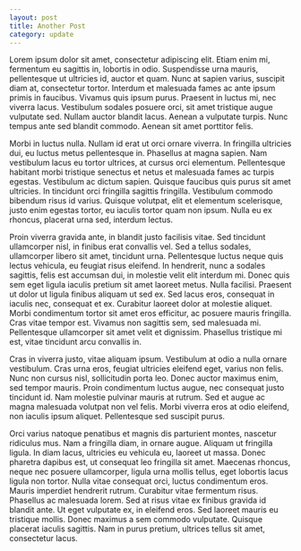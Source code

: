 ```yaml
---
layout: post
title: Another Post
category: update
---
```


Lorem ipsum dolor sit amet, consectetur adipiscing elit. Etiam enim mi, fermentum eu sagittis in, lobortis in odio. Suspendisse urna mauris, pellentesque ut ultricies id, auctor et quam. Nunc at sapien varius, suscipit diam at, consectetur tortor. Interdum et malesuada fames ac ante ipsum primis in faucibus. Vivamus quis ipsum purus. Praesent in luctus mi, nec viverra lacus. Vestibulum sodales posuere orci, sit amet tristique augue vulputate sed. Nullam auctor blandit lacus. Aenean a vulputate turpis. Nunc tempus ante sed blandit commodo. Aenean sit amet porttitor felis.

Morbi in luctus nulla. Nullam id erat ut orci ornare viverra. In fringilla ultricies dui, eu luctus metus pellentesque in. Phasellus at magna sapien. Nam vestibulum lacus eu tortor ultrices, at cursus orci elementum. Pellentesque habitant morbi tristique senectus et netus et malesuada fames ac turpis egestas. Vestibulum ac dictum sapien. Quisque faucibus quis purus sit amet ultricies. In tincidunt orci fringilla sagittis fringilla. Vestibulum commodo bibendum risus id varius. Quisque volutpat, elit et elementum scelerisque, justo enim egestas tortor, eu iaculis tortor quam non ipsum. Nulla eu ex rhoncus, placerat urna sed, interdum lectus.

<!--more-->

Proin viverra gravida ante, in blandit justo facilisis vitae. Sed tincidunt ullamcorper nisl, in finibus erat convallis vel. Sed a tellus sodales, ullamcorper libero sit amet, tincidunt urna. Pellentesque luctus neque quis lectus vehicula, eu feugiat risus eleifend. In hendrerit, nunc a sodales sagittis, felis est accumsan dui, in molestie velit elit interdum mi. Donec quis sem eget ligula iaculis pretium sit amet laoreet metus. Nulla facilisi. Praesent ut dolor ut ligula finibus aliquam ut sed ex. Sed lacus eros, consequat in iaculis nec, consequat et ex. Curabitur laoreet dolor at molestie aliquet. Morbi condimentum tortor sit amet eros efficitur, ac posuere mauris fringilla. Cras vitae tempor est. Vivamus non sagittis sem, sed malesuada mi. Pellentesque ullamcorper sit amet velit et dignissim. Phasellus tristique mi est, vitae tincidunt arcu convallis in.

Cras in viverra justo, vitae aliquam ipsum. Vestibulum at odio a nulla ornare vestibulum. Cras urna eros, feugiat ultricies eleifend eget, varius non felis. Nunc non cursus nisl, sollicitudin porta leo. Donec auctor maximus enim, sed tempor mauris. Proin condimentum luctus augue, nec consequat justo tincidunt id. Nam molestie pulvinar mauris at rutrum. Sed et augue ac magna malesuada volutpat non vel felis. Morbi viverra eros at odio eleifend, non iaculis ipsum aliquet. Pellentesque sed suscipit purus.

Orci varius natoque penatibus et magnis dis parturient montes, nascetur ridiculus mus. Nam a fringilla diam, in ornare augue. Aliquam ut fringilla ligula. In diam lacus, ultricies eu vehicula eu, laoreet ut massa. Donec pharetra dapibus est, ut consequat leo fringilla sit amet. Maecenas rhoncus, neque nec posuere ullamcorper, ligula urna mollis tellus, eget lobortis lacus ligula non tortor. Nulla vitae consequat orci, luctus condimentum eros. Mauris imperdiet hendrerit rutrum. Curabitur vitae fermentum risus. Phasellus ac malesuada lorem. Sed at risus vitae ex finibus gravida id blandit ante. Ut eget vulputate ex, in eleifend eros. Sed laoreet mauris eu tristique mollis. Donec maximus a sem commodo vulputate. Quisque placerat iaculis sagittis. Nam in purus pretium, ultrices tellus sit amet, consectetur lacus.

